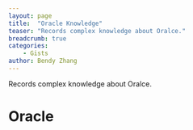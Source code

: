 ```yaml
---
layout: page
title:  "Oracle Knowledge"
teaser: "Records complex knowledge about Oralce."
breadcrumb: true
categories:
    - Gists
author: Bendy Zhang
---
```


Records complex knowledge about Oralce.

# Oracle

